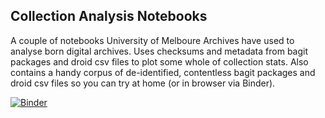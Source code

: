 ## Collection Analysis Notebooks

A couple of notebooks University of Melboure Archives have used to analyse born digital archives.
Uses checksums and metadata from bagit packages and droid csv files to plot some whole of collection stats.
Also contains a handy corpus of de-identified, contentless bagit packages and droid csv files so you can try at home (or in browser via Binder).

[![Binder](https://mybinder.org/badge_logo.svg)](https://mybinder.org/v2/gh/lglanville/Analysis-notebooks/master?)
